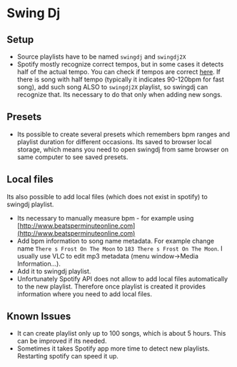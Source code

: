 # Swing Dj

## Setup

* Source playlists have to be named `swingdj` and `swingdj2X`
* Spotify mostly recognize correct tempos, but in some cases it detects half of the actual tempo. You can check if tempos are correct [here](http://sortyourmusic.playlistmachinery.com). If there is song with half tempo (typically it indicates 90-120bpm for fast song), add such song ALSO to `swingdj2X` playlist, so swingdj can recognize that. Its necessary to do that only when adding new songs.

## Presets

* Its possible to create several presets which remembers bpm ranges and playlist duration for different occasions. Its saved to browser local storage, which means you need to open swingdj from same browser on same computer to see saved presets.

## Local files

Its also possible to add local files (which does not exist in spotify) to swingdj playlist. 

* Its necessary to manually measure bpm - for example using [http://www.beatsperminuteonline.com](http://www.beatsperminuteonline.com)
* Add bpm information to song name metadata. For example change name `There s Frost On The Moon` to `183 There s Frost On The Moon`. I usually use VLC to edit mp3 metadata (menu window->Media Information...).
* Add it to swingdj playlist.
* Unfortunately Spotify API does not allow to add local files automatically to the new playlist. Therefore once playlist is created it provides information where you need to add local files. 

## Known Issues

* It can create playlist only up to 100 songs, which is about 5 hours. This can be improved if its needed.
* Sometimes it takes Spotify app more time to detect new playlists. Restarting spotify can speed it up.